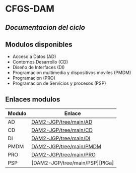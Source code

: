 # CFGS-DAM

## _Documentacion del ciclo_

## Modulos disponibles
- Acceso a Datos (AD)
- Contornos Desarrollo (CD)
- Diseño de Interfaces (DI)
- Programacion multimedia y dispositivos moviles (PMDM)
- Programacion (PRO)
- Programacion de Servicios y procesos (PSP)

## Enlaces modulos

| Modulo | Enlace |
| ------ | ------ |
| AD | [DAM2-JGP/tree/main/AD][ad] |
| CD | [DAM2-JGP/tree/main/CD][cd] |
| DI | [DAM2-JGP/tree/main/DI][di] |
| PMDM | [DAM2-JGP/tree/main/PMDM][pmdm] |
| PRO | [DAM2-JGP/tree/main/PRO][pro] |
| PSP | [DAM2-JGP/tree/main/PSP][PlGa] |
   
   [ad]: <https://github.com/jgp14/DAM2-JGP/tree/main/AD>
   [cd]: <https://github.com/jgp14/DAM2-JGP/tree/main/CD>
   [di]: <https://github.com/jgp14/DAM2-JGP/tree/main/DI>
   [pmdm]: <https://github.com/jgp14/DAM2-JGP/tree/main/PMDM>
   [pro]: <https://github.com/jgp14/DAM2-JGP/tree/main/PRO>
   [psp]: <https://github.com/jgp14/DAM2-JGP/tree/main/PSP>
